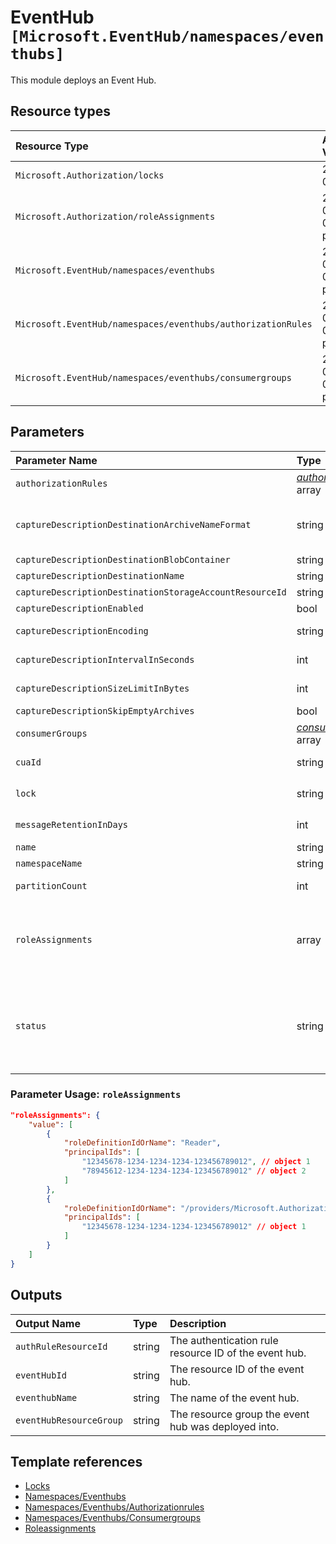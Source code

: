 # EventHub `[Microsoft.EventHub/namespaces/eventhubs]`

This module deploys an Event Hub.

## Resource types

| Resource Type | API Version |
| :-- | :-- |
| `Microsoft.Authorization/locks` | 2017-04-01 |
| `Microsoft.Authorization/roleAssignments` | 2021-04-01-preview |
| `Microsoft.EventHub/namespaces/eventhubs` | 2021-06-01-preview |
| `Microsoft.EventHub/namespaces/eventhubs/authorizationRules` | 2021-06-01-preview |
| `Microsoft.EventHub/namespaces/eventhubs/consumergroups` | 2021-06-01-preview |

## Parameters

| Parameter Name | Type | Default Value | Possible Values | Description |
| :-- | :-- | :-- | :-- | :-- |
| `authorizationRules` | _[authorizationRules](authorizationRules/readme.md)_ array | `[System.Collections.Hashtable]` |  | Optional. Authorization Rules for the event hub |
| `captureDescriptionDestinationArchiveNameFormat` | string | `{Namespace}/{EventHub}/{PartitionId}/{Year}/{Month}/{Day}/{Hour}/{Minute}/{Second}` |  | Optional. Blob naming convention for archive, e.g. {Namespace}/{EventHub}/{PartitionId}/{Year}/{Month}/{Day}/{Hour}/{Minute}/{Second}. Here all the parameters (Namespace,EventHub .. etc) are mandatory irrespective of order |
| `captureDescriptionDestinationBlobContainer` | string |  |  | Optional. Blob container Name |
| `captureDescriptionDestinationName` | string | `EventHubArchive.AzureBlockBlob` |  | Optional. Name for capture destination |
| `captureDescriptionDestinationStorageAccountResourceId` | string |  |  | Optional. Resource ID of the storage account to be used to create the blobs |
| `captureDescriptionEnabled` | bool |  |  | Optional. A value that indicates whether capture description is enabled. |
| `captureDescriptionEncoding` | string | `Avro` | `[Avro, AvroDeflate]` | Optional. Enumerates the possible values for the encoding format of capture description. Note: "AvroDeflate" will be deprecated in New API Version |
| `captureDescriptionIntervalInSeconds` | int | `300` |  | Optional. The time window allows you to set the frequency with which the capture to Azure Blobs will happen |
| `captureDescriptionSizeLimitInBytes` | int | `314572800` |  | Optional. The size window defines the amount of data built up in your Event Hub before an capture operation |
| `captureDescriptionSkipEmptyArchives` | bool |  |  | Optional. A value that indicates whether to Skip Empty Archives |
| `consumerGroups` | _[consumerGroups](consumerGroups/readme.md)_ array | `[System.Collections.Hashtable]` |  | Optional. The consumer groups to create in this event hub instance |
| `cuaId` | string |  |  | Optional. Customer Usage Attribution ID (GUID). This GUID must be previously registered |
| `lock` | string | `NotSpecified` | `[CanNotDelete, NotSpecified, ReadOnly]` | Optional. Specify the type of lock. |
| `messageRetentionInDays` | int | `1` |  | Optional. Number of days to retain the events for this Event Hub, value should be 1 to 7 days |
| `name` | string |  |  | Required. The name of the event hub |
| `namespaceName` | string |  |  | Required. The name of the event hub namespace |
| `partitionCount` | int | `2` |  | Optional. Number of partitions created for the Event Hub, allowed values are from 1 to 32 partitions. |
| `roleAssignments` | array | `[]` |  | Optional. Array of role assignment objects that contain the 'roleDefinitionIdOrName' and 'principalId' to define RBAC role assignments on this resource. In the roleDefinitionIdOrName attribute, you can provide either the display name of the role definition, or its fully qualified ID in the following format: '/providers/Microsoft.Authorization/roleDefinitions/c2f4ef07-c644-48eb-af81-4b1b4947fb11' |
| `status` | string | `Active` | `[Active, Creating, Deleting, Disabled, ReceiveDisabled, Renaming, Restoring, SendDisabled, Unknown]` | Optional. Enumerates the possible values for the status of the Event Hub. |

### Parameter Usage: `roleAssignments`

```json
"roleAssignments": {
    "value": [
        {
            "roleDefinitionIdOrName": "Reader",
            "principalIds": [
                "12345678-1234-1234-1234-123456789012", // object 1
                "78945612-1234-1234-1234-123456789012" // object 2
            ]
        },
        {
            "roleDefinitionIdOrName": "/providers/Microsoft.Authorization/roleDefinitions/c2f4ef07-c644-48eb-af81-4b1b4947fb11",
            "principalIds": [
                "12345678-1234-1234-1234-123456789012" // object 1
            ]
        }
    ]
}
```

## Outputs

| Output Name | Type | Description |
| :-- | :-- | :-- |
| `authRuleResourceId` | string | The authentication rule resource ID of the event hub. |
| `eventHubId` | string | The resource ID of the event hub. |
| `eventhubName` | string | The name of the event hub. |
| `eventHubResourceGroup` | string | The resource group the event hub was deployed into. |

## Template references

- [Locks](https://docs.microsoft.com/en-us/azure/templates/Microsoft.Authorization/2017-04-01/locks)
- [Namespaces/Eventhubs](https://docs.microsoft.com/en-us/azure/templates/Microsoft.EventHub/2021-06-01-preview/namespaces/eventhubs)
- [Namespaces/Eventhubs/Authorizationrules](https://docs.microsoft.com/en-us/azure/templates/Microsoft.EventHub/2021-06-01-preview/namespaces/eventhubs/authorizationRules)
- [Namespaces/Eventhubs/Consumergroups](https://docs.microsoft.com/en-us/azure/templates/Microsoft.EventHub/2021-06-01-preview/namespaces/eventhubs/consumergroups)
- [Roleassignments](https://docs.microsoft.com/en-us/azure/templates/Microsoft.Authorization/2021-04-01-preview/roleAssignments)
